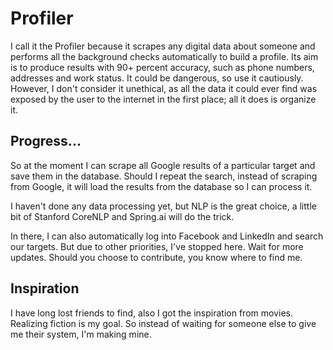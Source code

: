 # Profiler

I call it the Profiler because it scrapes any digital data about someone and performs all the background checks automatically to build a profile. Its aim is to produce results with 90+ percent accuracy, such as phone numbers, addresses and work status. It could be dangerous, so use it cautiously. However, I don't consider it unethical, as all the data it could ever find was exposed by the user to the internet in the first place; all it does is organize it.

## Progress...
So at the moment I can scrape all Google results of a particular target and save them in the database. Should I repeat the search, instead of scraping from Google, it will load the results from the database so I can process it.

I haven't done any data processing yet, but NLP is the great choice, a little bit of Stanford CoreNLP and Spring.ai will do the trick.

In there, I can also automatically log into Facebook and LinkedIn and search our targets. But due to other priorities, I've stopped here. Wait for more updates. Should you choose to contribute, you know where to find me.


## Inspiration
I have long lost friends to find, also I got the inspiration from movies. Realizing fiction is my goal. So instead of waiting for someone else to give me their system, I'm making mine.
